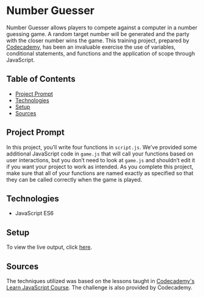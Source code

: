# **Number Guesser**

Number Guesser allows players to compete against a computer in a number guessing game. A random target number will be generated and the party with the closer number wins the game. This training project, prepared by [Codecademy](https://www.codecademy.com/learn/introduction-to-javascript), has been an invaluable exercise the use of variables, conditional statements, and functions and the application of scope through JavaScript.

## Table of Contents

- [Project Prompt](#project-prompt)
- [Technologies](#technologies)
- [Setup](#setup)
- [Sources](#sources)

## Project Prompt

In this project, you’ll write four functions in `script.js`. We’ve provided some additional JavaScript code in `game.js` that will call your functions based on user interactions, but you don’t need to look at `game.js` and shouldn’t edit it if you want your project to work as intended. As you complete this project, make sure that all of your functions are named exactly as specified so that they can be called correctly when the game is played.

## Technologies

- JavaScript ES6

## Setup

To view the live output, click [here](https://daniellabrador.github.io/codecademy-js-number_guesser).

## Sources

The techniques utilized was based on the lessons taught in [Codecademy's Learn JavaScript Course](https://www.codecademy.com/learn/introduction-to-javascript). The challenge is also provided by Codecademy.
